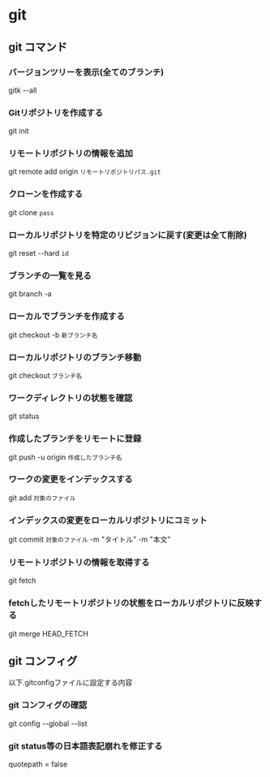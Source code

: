 # git

## git コマンド
### バージョンツリーを表示(全てのブランチ)
gitk --all

### Gitリポジトリを作成する
git init

### リモートリポジトリの情報を追加
git remote add origin `リモートリポジトリパス.git`

### クローンを作成する
git clone `pass`

### ローカルリポジトリを特定のリビジョンに戻す(変更は全て削除)
git reset --hard `id`

### ブランチの一覧を見る
git branch -a

### ローカルでブランチを作成する
git checkout -b `新ブランチ名`


### ローカルリポジトリのブランチ移動
git checkout `ブランチ名`

### ワークディレクトリの状態を確認
git status


### 作成したブランチをリモートに登録
git push -u origin `作成したブランチ名`


### ワークの変更をインデックスする
git add `対象のファイル`

### インデックスの変更をローカルリポジトリにコミット
git commit `対象のファイル` -m "タイトル" -m "本文"

### リモートリポジトリの情報を取得する
git fetch

### fetchしたリモートリポジトリの状態をローカルリポジトリに反映する
git merge HEAD_FETCH

## git コンフィグ
以下.gitconfigファイルに設定する内容

### git コンフィグの確認
git config --global --list

### git status等の日本語表記崩れを修正する
quotepath = false
